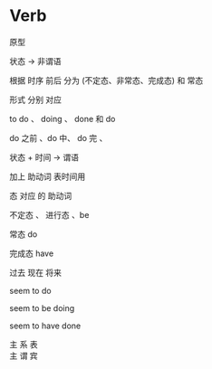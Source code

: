 # Verb 

原型 

状态 -> 非谓语 

根据 时序 前后 分为
(不定态、非常态、完成态) 和 常态

形式 分别 对应 

to do 、 doing 、 done 和 do

do 之前 、do 中、 do 完 、

状态 + 时间 -> 谓语 

加上 助动词 表时间用

态 对应 的 助动词 

不定态 、 进行态 、be

常态 do

完成态 have

过去 现在 将来 


seem to do

seem to be doing 

seem to have done

主 系 表  
主 谓 宾


